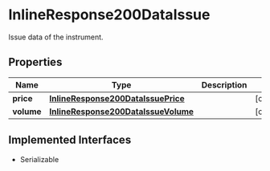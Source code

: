 

# InlineResponse200DataIssue

Issue data of the instrument.

## Properties

Name | Type | Description | Notes
------------ | ------------- | ------------- | -------------
**price** | [**InlineResponse200DataIssuePrice**](InlineResponse200DataIssuePrice.md) |  |  [optional]
**volume** | [**InlineResponse200DataIssueVolume**](InlineResponse200DataIssueVolume.md) |  |  [optional]


## Implemented Interfaces

* Serializable


